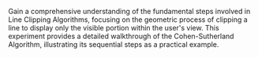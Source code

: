 Gain a comprehensive understanding of the fundamental steps involved in Line Clipping Algorithms, focusing on the geometric process of clipping a line to display only the visible portion within the user's view. This experiment provides a detailed walkthrough of the Cohen-Sutherland Algorithm, illustrating its sequential steps as a practical example.